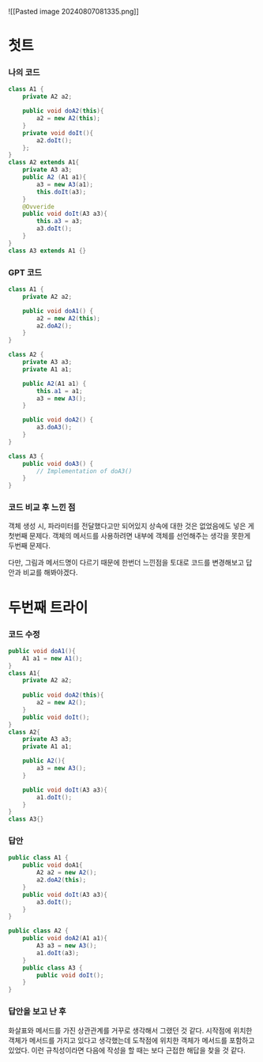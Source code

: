 ![[Pasted image 20240807081335.png]]
# 첫트
### 나의 코드
```java
class A1 {
	private A2 a2;

	public void doA2(this){
		a2 = new A2(this);
	}
	private void doIt(){
		a2.doIt();
	};
}
class A2 extends A1{
	private A3 a3;
	public A2 (A1 a1){
		a3 = new A3(a1);
		this.doIt(a3);
	}
	@Ovveride
	public void doIt(A3 a3){
		this.a3 = a3;
		a3.doIt();
	}
}
class A3 extends A1 {}
```

### GPT 코드
```java
class A1 {
    private A2 a2;

    public void doA1() {
        a2 = new A2(this);
        a2.doA2();
    }
}

class A2 {
    private A3 a3;
    private A1 a1;

    public A2(A1 a1) {
        this.a1 = a1;
        a3 = new A3();
    }

    public void doA2() {
        a3.doA3();
    }
}

class A3 {
    public void doA3() {
        // Implementation of doA3()
    }
}

```

### 코드 비교 후 느낀 점
객체 생성 시, 파라미터를 전달했다고만 되어있지 상속에 대한 것은 없었음에도 넣은 게 첫번째 문제다.
객체의 메서드를 사용하려면 내부에 객체를 선언해주는 생각을 못한게 두번째 문제다.

다만, 그림과 메서드명이 다르기 때문에 한번더 느낀점을 토대로 코드를 변경해보고 답안과 비교를 해봐야겠다.
# 두번째 트라이
### 코드 수정
```java
public void doA1(){
	A1 a1 = new A1();
}
class A1{
	private A2 a2;
	
	public void doA2(this){
		a2 = new A2();	
	}
	public void doIt();
}
class A2{
	private A3 a3;
	private A1 a1;

	public A2(){
		a3 = new A3();
	}

	public void doIt(A3 a3){
		a1.doIt();
	}
}
class A3{}
```

### 답안
```java
public class A1 {
	public void doA1{
		A2 a2 = new A2();
		a2.doA2(this);
	}
	public void doIt(A3 a3){
		a3.doIt();
	}
}

public class A2 {
	public void doA2(A1 a1){
		A3 a3 = new A3();
		a1.doIt(a3);
	}
	public class A3 {
		public void doIt();
	}
}
```

### 답안을 보고 난 후
화살표와 메서드를 가진 상관관계를 거꾸로 생각해서 그랬던 것 같다. 시작점에 위치한 객체가 메서드를 가지고 있다고 생각했는데 도착점에 위치한 객체가 메서드를 포함하고 있었다. 이런 규칙성이라면 다음에 작성을 할 때는 보다 근접한 해답을 찾을 것 같다.